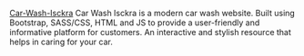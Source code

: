[Car-Wash-Isckra](https://65154654692f1e7516f78496--sparkly-frangipane-0ae6f3.netlify.app/)
Car Wash Isckra is a modern car wash website. Built using Bootstrap, SASS/CSS, HTML and JS to provide a user-friendly and informative platform for customers. An interactive and stylish resource that helps in caring for your car.
